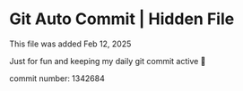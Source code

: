 # Git Auto Commit | Hidden File

This file was added Feb 12, 2025

Just for fun and keeping my daily git commit active 🤪

commit number: 1342684
